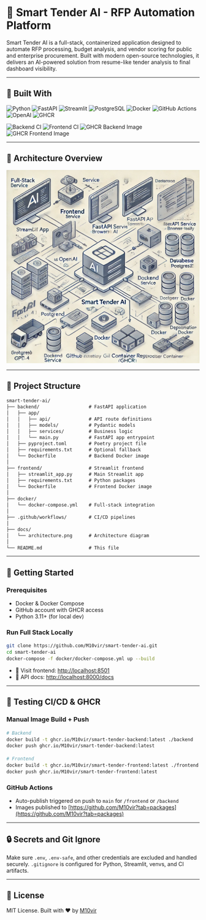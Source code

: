 # 🧠 Smart Tender AI - RFP Automation Platform

Smart Tender AI is a full-stack, containerized application designed to automate RFP processing, budget analysis, and vendor scoring for public and enterprise procurement. Built with modern open-source technologies, it delivers an AI-powered solution from resume-like tender analysis to final dashboard visibility.

---

## 🧰 Built With

![Python](https://img.shields.io/badge/Python-3.11-blue?logo=python)
![FastAPI](https://img.shields.io/badge/FastAPI-Backend-009688?logo=fastapi)
![Streamlit](https://img.shields.io/badge/Streamlit-Frontend-FF4B4B?logo=streamlit)
![PostgreSQL](https://img.shields.io/badge/PostgreSQL-Database-336791?logo=postgresql)
![Docker](https://img.shields.io/badge/Docker-Containerized-2496ED?logo=docker)
![GitHub Actions](https://img.shields.io/badge/GitHub_Actions-CI/CD-2088FF?logo=githubactions)
![OpenAI](https://img.shields.io/badge/OpenAI-GPT--4-blue)
![GHCR](https://img.shields.io/badge/GitHub_Container_Registry-GHCR-0D1117?logo=github)


![Backend CI](https://github.com/M10vir/smart-tender-ai/actions/workflows/backend-ci.yml/badge.svg)
![Frontend CI](https://github.com/M10vir/smart-tender-ai/actions/workflows/frontend-ci.yml/badge.svg)
![GHCR Backend Image](https://ghcr-badge.dev/M10vir/smart-tender-ai/smart-tender-backend/latest)
![GHCR Frontend Image](https://ghcr-badge.dev/M10vir/smart-tender-ai/smart-tender-frontend/latest)

---

## 📐 Architecture Overview

![Architecture Diagram](docs/architecture.png)

---

## 📂 Project Structure

```
smart-tender-ai/
├── backend/                  # FastAPI application
│   ├── app/
│   │   ├── api/              # API route definitions
│   │   ├── models/           # Pydantic models
│   │   ├── services/         # Business logic
│   │   └── main.py           # FastAPI app entrypoint
│   ├── pyproject.toml        # Poetry project file
│   ├── requirements.txt      # Optional fallback
│   └── Dockerfile            # Backend Docker image
│
├── frontend/                 # Streamlit frontend
│   ├── streamlit_app.py      # Main Streamlit app
│   ├── requirements.txt      # Python packages
│   └── Dockerfile            # Frontend Docker image
│
├── docker/
│   └── docker-compose.yml    # Full-stack integration
│
├── .github/workflows/        # CI/CD pipelines
│
├── docs/
│   └── architecture.png      # Architecture diagram
│
└── README.md                 # This file
```

---

## 🚀 Getting Started

### Prerequisites

- Docker & Docker Compose
- GitHub account with GHCR access
- Python 3.11+ (for local dev)

### Run Full Stack Locally

```bash
git clone https://github.com/M10vir/smart-tender-ai.git
cd smart-tender-ai
docker-compose -f docker/docker-compose.yml up --build
```

- 📍 Visit frontend: [http://localhost:8501](http://localhost:8501)
- 📍 API docs: [http://localhost:8000/docs](http://localhost:8000/docs)

---

## 🧪 Testing CI/CD & GHCR

### Manual Image Build + Push

```bash
# Backend
docker build -t ghcr.io/M10vir/smart-tender-backend:latest ./backend
docker push ghcr.io/M10vir/smart-tender-backend:latest

# Frontend
docker build -t ghcr.io/M10vir/smart-tender-frontend:latest ./frontend
docker push ghcr.io/M10vir/smart-tender-frontend:latest
```

### GitHub Actions

- Auto-publish triggered on push to `main` for `/frontend` or `/backend`
- Images published to [https://github.com/M10vir?tab=packages](https://github.com/M10vir?tab=packages)

---

## 🔒 Secrets and Git Ignore

Make sure `.env`, `.env-safe`, and other credentials are excluded and handled securely.
`.gitignore` is configured for Python, Streamlit, venvs, and CI artifacts.

---

## 📘 License

MIT License. Built with ❤️ by [M10vir](https://github.com/M10vir)
